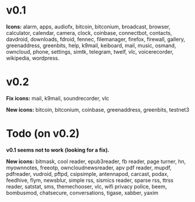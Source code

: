 # v0.1 #
**Icons:**
alarm, apps, audiofx, bitcoin, bitconium, broadcast, browser, calculator, calendar, camera, clock, coinbase, connectbot, contacts, davdroid, downloads, fdroid, fennec, filemanager, firefox, firewall, gallery, greenaddress, greenbits, help, k9mail, keiboard, mail, music, osmand, owncloud, phone, settings, simtk, telegram, twelf, vlc, voicerecorder, wikipedia, wordpress. 

# v0.2 #
**Fix icons:** mail, k9mail, soundrecorder, vlc

**New icons:** bitcoin, bitconium, coinbase, greenaddress, greenbits, testnet3

# Todo (on v0.2) #
**v0.1 seems not to work (looking for a fix).**

**New icons:** bitmask, cool reader, epub3reader, fb reader, page turner, hn, myownnotes, freeotp, owncloudnewsreader, apv pdf reader, mupdf, pdfreader, vudroid, pftpd, csipsimple, antennapod, carcast, podax, feedhive, flym, newsblur, simple rss, sismics reader, sparse rss, ttrss reader, satstat, sms, themechooser, vlc, wifi privacy police, beem, bombusmod, chatsecure, conversations, tigase, xabber, yaxim

